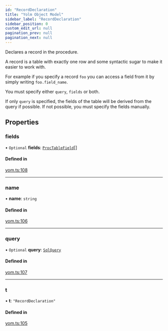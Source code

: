 ```yaml
---
id: "RecordDeclaration"
title: "Yolm Object Model"
sidebar_label: "RecordDeclaration"
sidebar_position: 0
custom_edit_url: null
pagination_prev: null
pagination_next: null
---
```


Declares a record in the procedure.

A record is a table with exactly one row and some syntactic sugar to make it easier to work with.

For example if you specify a record `foo` you can access a field from it by simply writing `foo.field_name`.

You must specify either `query`, `fields` or both.

If only `query` is specified, the fields of the table will be derived from the query if possible.
If not possible, you must specify the fields manually.

## Properties

### fields

• `Optional` **fields**: [`ProcTableField`](ProcTableField.md)[]

#### Defined in

[yom.ts:108](https://github.com/yolmio/boost/blob/964b449/src/yom.ts#L108)

___

### name

• **name**: `string`

#### Defined in

[yom.ts:106](https://github.com/yolmio/boost/blob/964b449/src/yom.ts#L106)

___

### query

• `Optional` **query**: [`SqlQuery`](../modules.md#sqlquery)

#### Defined in

[yom.ts:107](https://github.com/yolmio/boost/blob/964b449/src/yom.ts#L107)

___

### t

• **t**: ``"RecordDeclaration"``

#### Defined in

[yom.ts:105](https://github.com/yolmio/boost/blob/964b449/src/yom.ts#L105)

